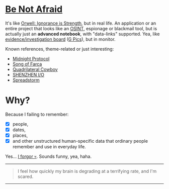 

# [Be Not Afraid](http://youtu.be/JOAwVMTZqzw)

It's like [Orwell: Ignorance is Strength](http://steamdb.info/app/633060/), but in real life. An application or an entire project that looks like an [OSINT](http://wikipedia.org/w/index.php?title=OSINT), espionage or blackmail tool, but is actually just an **advanced notebook**, with "data-links" supported. Yea, like [evidence/investigation board](http://wikipedia.org/wiki/Evidence_board) ([G Pics](http://google.com/search?q=investigation%20board&tbm=isch)), but in monitor.

Known references, theme-related or just interesting:

 - [Midnight Protocol](http://steamdb.info/app/1162700/)
 - [Song of Farca](http://steamdb.info/app/1435670/)
 - [Quadrilateral Cowboy](http://steamdb.info/app/240440/)
 - [SHENZHEN I/O](http://steamdb.info/app/504210/)
 - [Spreadstorm](http://steamdb.info/app/742380/)

# Why?

Because I failing to remember:

- [x] people,
- [x] dates,
- [x] places,
- [x] and other unstructured human-specific data that ordinary people remember and use in everyday life. 

Yes… [I forgor 💀](http://youtu.be/NwP4j_fnfQQ). Sounds funny, yea, haha.

---

> I feel how quickly my brain is degrading at a terrifying rate, and I'm scared.

---

